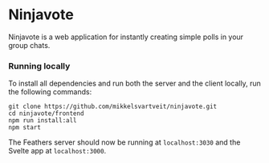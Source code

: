 # Ninjavote

Ninjavote is a web application for instantly creating simple polls in your group chats.

### Running locally

To install all dependencies and run both the server and the client locally, run the following commands:

```
git clone https://github.com/mikkelsvartveit/ninjavote.git
cd ninjavote/frontend
npm run install:all
npm start
```

The Feathers server should now be running at `localhost:3030` and the Svelte app at `localhost:3000`.
